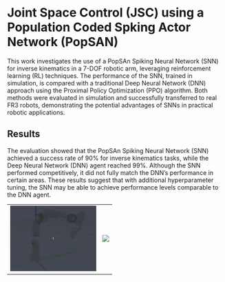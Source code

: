 # Joint Space Control (JSC) using a Population Coded Spking Actor Network (PopSAN)

This work investigates the use of a PopSAn Spiking Neural Network (SNN) for inverse kinematics in a 7-DOF robotic arm, leveraging reinforcement learning (RL) techniques. 
The performance of the SNN, trained in simulation, is compared with a traditional Deep Neural Network (DNN) approach using the Proximal Policy Optimization (PPO) algorithm. 
Both methods were evaluated in simulation and successfully transferred to real FR3 robots, demonstrating the potential advantages of SNNs in practical robotic applications.

## Results

The evaluation showed that the PopSAn Spiking Neural Network (SNN) achieved a success rate of 90% for inverse kinematics tasks, while the Deep Neural Network (DNN) agent reached 99%. 
Although the SNN performed competitively, it did not fully match the DNN’s performance in certain areas. 
These results suggest that with additional hyperparameter tuning, the SNN may be able to achieve performance levels comparable to the DNN agent.

<table>
  <tr>
    <td align="center">
      <img src="assets/snn_agent_demo.gif" width="200" />
    </td>
    <td align="center">
      <img src="assets/snn_agent_sim2real_demo.gif" width="300"  hight="300"/>
    </td>
  </tr>
</table>


